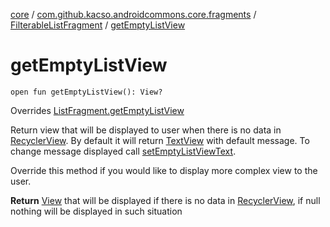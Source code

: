 [core](../../index.md) / [com.github.kacso.androidcommons.core.fragments](../index.md) / [FilterableListFragment](index.md) / [getEmptyListView](./get-empty-list-view.md)

# getEmptyListView

`open fun getEmptyListView(): View?`

Overrides [ListFragment.getEmptyListView](../-list-fragment/get-empty-list-view.md)

Return view that will be displayed to user when there is no data in [RecyclerView](#).
By default it will return [TextView](#) with default message. To change message displayed
call [setEmptyListViewText](../-list-fragment/set-empty-list-view-text.md).

Override this method if you would like to display more complex view to the user.

**Return**
[View](#) that will be displayed if there is no data in [RecyclerView](#), if null
    nothing will be displayed in such situation

